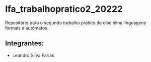 # lfa_trabalhopratico2_20222
Repositório para o segundo trabalho prático da disciplina linguagens formais e autômatos. 
## Integrantes: 
* Leandro Silva Farias
